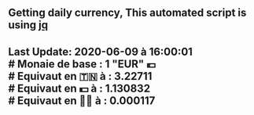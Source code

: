 ## Getting daily currency, This automated script is using [jq](https://stedolan.github.io/jq/)
## Last Update:  2020-06-09 à 16:00:01 </br># Monaie de base : 1 "EUR" 💶 </br> # Equivaut en 🇹🇳 à :  3.22711 </br> # Equivaut en 💵 à : 1.130832</br> # Equivaut en 🐱‍💻 à :  0.000117
